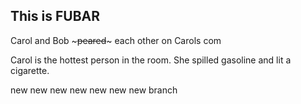 This is FUBAR
-------------
 Carol and Bob ~~~peared~~~ each other on Carols com


Carol is the hottest person in the room. She spilled gasoline and lit a cigarette.

new new new new new new new branch
